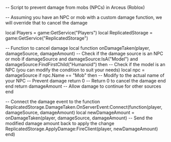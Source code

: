 -- Script to prevent damage from mobs (NPCs) in Arceus (Roblox)

-- Assuming you have an NPC or mob with a custom damage function, we will override that to cancel the damage

local Players = game:GetService("Players")
local ReplicatedStorage = game:GetService("ReplicatedStorage")

-- Function to cancel damage
local function onDamageTaken(player, damageSource, damageAmount)
    -- Check if the damage source is an NPC or mob
    if damageSource and damageSource:IsA("Model") and damageSource:FindFirstChild("Humanoid") then
        -- Check if the model is an NPC (you can modify the condition to suit your needs)
        local npc = damageSource
        if npc.Name == "Mob" then  -- Modify to the actual name of your NPC
            -- Prevent damage
            return 0  -- Return 0 to cancel the damage
        end
    end
    return damageAmount  -- Allow damage to continue for other sources
end

-- Connect the damage event to the function
ReplicatedStorage.DamageTaken.OnServerEvent:Connect(function(player, damageSource, damageAmount)
    local newDamageAmount = onDamageTaken(player, damageSource, damageAmount)
    -- Send the modified damage amount back to apply the change
    ReplicatedStorage.ApplyDamage:FireClient(player, newDamageAmount)
end)

